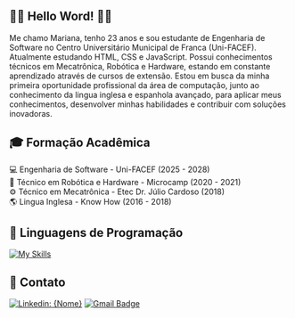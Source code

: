 ## 👋🏻 Hello Word! 👋🏻 

Me chamo Mariana, tenho 23 anos e sou estudante de Engenharia de Software no Centro Universitário Municipal de Franca (Uni-FACEF). Atualmente estudando HTML, CSS e JavaScript. Possui conhecimentos técnicos em Mecatrônica, Robótica e Hardware, estando em constante aprendizado através de cursos de extensão. Estou em busca da minha primeira oportunidade profissional da área de computação, junto ao conhecimento da lingua inglesa e espanhola avançado, para aplicar meus conhecimentos, desenvolver minhas habilidades e contribuir com soluções inovadoras. 

## 🎓 Formação Acadêmica 

💻 Engenharia de Software - Uni-FACEF (2025 - 2028) <br> 
🤖 Técnico em Robótica e Hardware - Microcamp (2020 - 2021) <br>
⚙️ Técnico em Mecatrônica - Etec Dr. Júlio Cardoso (2018) <br>
🌎 Lingua Inglesa - Know How (2016 - 2018)

## 🚀 Linguagens de Programação 

[![My Skills](https://skillicons.dev/icons?i=js,html,css,sass)](https://skillicons.dev)

## 📲 Contato

[![Linkedin: {Nome}](https://img.shields.io/badge/-marixccs-blue?style=flat-square&logo=Linkedin&logoColor=white&link=https://www.linkedin.com/in/marixccs/)](https://www.linkedin.com/in/marixccs/)
[![Gmail Badge](https://img.shields.io/badge/-marianaccsoares@outlook.com-006bed?style=flat-square&logo=Gmail&logoColor=white&link=mailto:marianaccsoares@outlook.com)](mailto:marianaccsoares@outlook.com)

<!--
**marixccs/marixccs** is a ✨ _special_ ✨ repository because its `README.md` (this file) appears on your GitHub profile.

Here are some ideas to get you started:

- 🔭 I’m currently working on ...
- 🌱 I’m currently learning ...
- 👯 I’m looking to collaborate on ...
- 🤔 I’m looking for help with ...
- 💬 Ask me about ...
- 📫 How to reach me: ...
- 😄 Pronouns: ...
- ⚡ Fun fact: ...
-->

